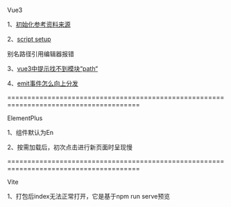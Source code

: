 Vue3

1、[初始化参考资料来源](https://segmentfault.com/a/1190000038999784)


2、[script setup](https://chengpeiquan.com/article/vue3-script-setup.html)

别名路径引用编辑器报错


3、[vue3中提示找不到模块“path“](https://python.iitter.com/other/107033.html)


4、[emit事件怎么向上分发](https://chengpeiquan.com/article/vue3-script-setup.html#%E4%BB%80%E4%B9%88%E6%98%AF-defineprops-%E5%92%8C-defineemit)




=======================================================================================

ElementPlus

1、组件默认为En

2、按需加载后，初次点击进行新页面时呈现慢








=======================================================================================

Vite

1、打包后index无法正常打开，它是基于npm run serve预览